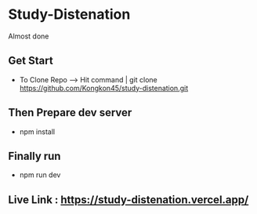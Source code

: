 # Study-Distenation

Almost done

## Get Start

- To Clone Repo --> Hit command | git clone https://github.com/Kongkon45/study-distenation.git

## Then Prepare dev server

- npm install

## Finally run

- npm run dev


## Live Link : https://study-distenation.vercel.app/
